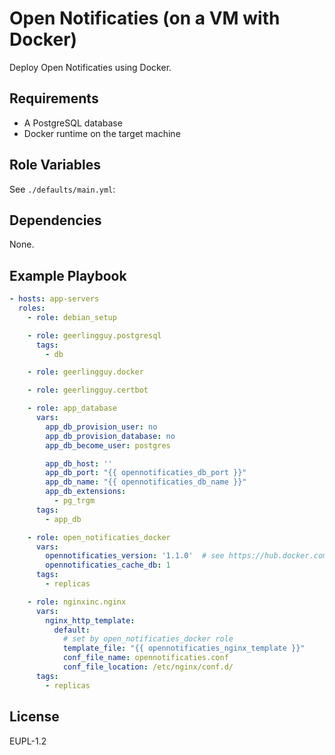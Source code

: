 Open Notificaties (on a VM with Docker)
=======================================

Deploy Open Notificaties using Docker.

Requirements
------------

- A PostgreSQL database
- Docker runtime on the target machine

Role Variables
--------------

See `./defaults/main.yml`:

Dependencies
------------

None.

Example Playbook
----------------

```yaml
- hosts: app-servers
  roles:
    - role: debian_setup

    - role: geerlingguy.postgresql
      tags:
        - db

    - role: geerlingguy.docker

    - role: geerlingguy.certbot

    - role: app_database
      vars:
        app_db_provision_user: no
        app_db_provision_database: no
        app_db_become_user: postgres

        app_db_host: ''
        app_db_port: "{{ opennotificaties_db_port }}"
        app_db_name: "{{ opennotificaties_db_name }}"
        app_db_extensions:
          - pg_trgm
      tags:
        - app_db

    - role: open_notificaties_docker
      vars:
        opennotificaties_version: '1.1.0'  # see https://hub.docker.com/r/openzaak/open-notificaties/tags
        opennotificaties_cache_db: 1
      tags:
        - replicas

    - role: nginxinc.nginx
      vars:
        nginx_http_template:
          default:
            # set by open_notificaties_docker role
            template_file: "{{ opennotificaties_nginx_template }}"
            conf_file_name: opennotificaties.conf
            conf_file_location: /etc/nginx/conf.d/
      tags:
        - replicas
```

License
-------

EUPL-1.2
